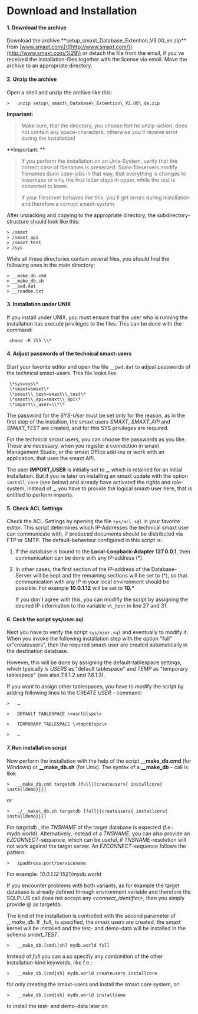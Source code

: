 # Download and Installation

#### 1. Download the archive

Download the archive \*\*setup\_smaxt\_Database\_Extention\_V3.00\_en.zip\*\* from \[www.smaxt.com\]\([http://www.smaxt.com/\](http://www.smaxt.com/%29\) or detach the file from the email, if you´ve received the installation-files together with the license via email. Move the archive to an appropriate directory.

#### 2. Unzip the archive

Open a shell and unzip the archive like this:

`>   unzip setup\_smaxt\_Database\_Extention\_V2.00\_de.zip`

**Important:**

> Make sure, that the directory, you choose fort he unzip-action, does not contain any space-characters, otherwise you´ll receive error during the installation!

**Important: **

> If you perform the installation on an Unix-System, verify that the correct case of filenames is preserved. Some fileservers modify filenames durin copy-jobs in that way, that everything is changes to lowercase or only the first letter stays in upper, while the rest is converted to lower.
>
> If your fileserver behaves like this, you´ll get errors during installation and therefore a corrupt smaxt-system.

After unpacking and copying to the appropriate directory, the subdirectory-structure should look like this:

```
> /smaxt
> /smaxt_api
> /smaxt_test
> /sys
```

While all these directories contain several files, you should find the following ones in the main directory:

```
> __make_db.cmd
> __make_db.sh
> __pwd.dat
> __readme.txt
```

#### 3. Installation under UNIX

If you install under UNIX, you must ensure that the user who is running the installation has execute privileges to the files. This can be done with the command:

```
 chmod -R 755 \\*
```

#### 4. Adjust passwords of the technical smaxt-users

Start your favorite editor and open the file `__pwd.dat` to adjust passwords of the technical smaxt-users. This file looks like:

```
 \*sys=sys\*  
 \*smaxt=smaxt\*  
 \*smaxt\\_test=smaxt\\_test\*  
 \*smaxt\\_api=smaxt\\_api\*  
 \*import\\_user=\\*\*
```

The password for the _SYS-User_ must be set only for the reason, as in the first step of the installion, the smaxt users _SMAXT_, _SMAXT\_API_ and _SMAXT\_TEST_ are created, and for this SYS privileges are required.

For the technical smaxt users, you can choose the passwords as you like. These are necessary, when you register a connection in smaxt Management Studio, or the smaxt Office add-ins or work with an application, that uses the smaxt API.

The user **IMPORT\_USER** is initially set to \_, which is retained for an initial installation. But if you´re later on installing an smaxt update with the option `install_core` \(see below\) and already have activated the rights and role-system, instead of \_, you have to provide the logical smaxt-user here, that is entitled to perform imports.

#### 5. Check ACL Settings

Check the ACL-Settings by opening the file `sys/acl.sql` in your favorite editor. This script determines which IP-Addresses the technical smaxt user can communicate with, if produced documents should be distributed via FTP or SMTP. The default-behaviour configured in this script is:

1. If the database is bound to the **Local-Loopback-Adapter 127.0.0.1**, then communication can be done with any IP-address \(\*\).
2. In other cases, the first section of the IP-address of the Database-Server will be kept and the remaining sections will be set to \(\*\), so that communication with any IP in your local environment should be possible. For example **10.0.1.12** will be set to **10.\***

   If you don´t agree with this, you can modifiy the script by assigning the desired IP-information to the variable `v\_host` in line 27 and 31.

#### 6. Ceck the script sys/user.sql

Nect you have to verify the script `sys/user.sql` and eventually to modify it. When you invoke the following installation step with the option "full" or"createusers", then the required smaxt-user are created automatically in the destination database.

However, this will be done by assigning the default-tablespace settings, which typically is _USERS_ as "default tablespace" and _TEMP_ as "temporary tablespace" \(see also 7.6.1.2 und 7.6.1.3\).

If you want to assign other tablespaces, you have to modify the script by adding following lines to the _CREATE USER_ - command:

`>   …`

`>   DEFAULT TABLESPACE \<usrtblspc\>`

`>   TEMPORARY TABLESPACE \<tmptblspc\>`

`>   …`

#### 7. Run installation script

Now perform the installation with the help of the script **\_\_make\_db.cmd** \(for Windows\) or **\_\_make\_db.sh** \(for Unix\). The syntax of a **\_\_make\_db** – call is like:

`>   __make_db.cmd targetdb [full|{createusers{ installcore{ installdemo}}}]`

or

`>   ./__make\_db.sh targetdb [full|{createusers{ installcore{ installdemo}}}]`

For _targetdb_ , the _TNSNAME_ of the target database is expected \(f.e.: mydb.world\). Alternatively, instead of a _TNSNAME_, you can also provide an _EZCONNECT_-sequence, which can be useful, if _TNSNAME_-resolution will not work against the target server. An _EZCONNECT_-sequence follows the pattern:

`>   ipaddress:port/servicename`

For example: _10.0.1.12:1521/mydb.world_

If you encounter problems with both variants, as for example the target database is already defined through environment variable and therefore the SQLPLUS call does not accept any _&lt;connect\_identifier&gt;_, then you simply provide @ as targetdb.

The kind of the installation is controlled with the second parameter of _\_\_make\_db_. If \_full_ is specified, the smaxt users are created, the smaxt kernel will be installed and the test- and demo-data will be installed in the schema _smaxt\_TEST_.

`>   __make_db.[cmd\|sh] mydb.world full`

Instead of _full_ you can a.so specifiy any combinition of the other installation-kind keywords, like f.e.:

`>   __make_db.[cmd|sh] mydb.world createusers installcore`

for only creating the smaxt-users and install the smaxt core system, or:

`>   __make_db.[cmd|sh] mydb.world installdemo`

to install the test- and demo-data later on.

